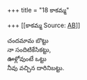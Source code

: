+++
title = "18 కాకమ్మ"

+++
[[కాకమ్మ	Source: [AB](https://andhrabharati.com/strI_bAla/bAlabhASha/kAkamma.html)]]

  
చందమామ బొట్టు  
నా సందిటికేసికట్టు,  
ఊళ్లోవుంటే ఒట్టు  
నీవు వచ్చిన దారినిబట్టు.  
